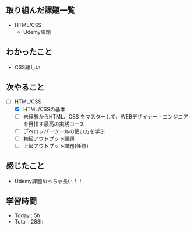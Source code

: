 ## 取り組んだ課題一覧
- HTML/CSS
  - Udemy課題
## わかったこと
- CSS難しい
## 次やること
- [ ] HTML/CSS
  - [x] HTML/CSSの基本
  - [ ] 未経験からHTML、CSS をマスターして、WEBデザイナー・エンジニアを目指す最高の実践コース
  - [ ] デベロッパーツールの使い方を学ぶ
  - [ ] 初級アウトプット課題
  - [ ] 上級アウトプット課題(任意)
 
## 感じたこと
-  Udemy課題めっちゃ長い！！
## 学習時間
- Today : 5h
- Total : 288h